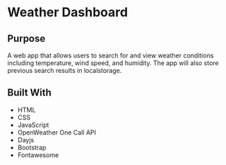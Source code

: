 # Weather Dashboard</a>

## Purpose
A web app that allows users to search for and view weather conditions including temperature, wind speed, and humidity.  The app will also store previous search results in localstorage.

## Built With
* HTML 
* CSS 
* JavaScript
* OpenWeather One Call API
* Dayjs
* Bootstrap 
* Fontawesome 